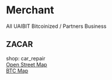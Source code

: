 # Merchant
All UAIBIT Bitcoinized / Partners Business

## ZACAR
shop: car_repair  
[Open Street Map](https://www.openstreetmap.org/node/12747739338)  
[BTC Map](https://btcmap.org/map#19/-19.95723/-43.97729) 
